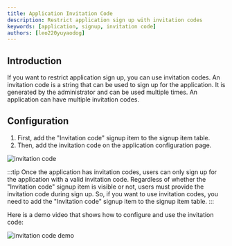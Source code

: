 ```yaml
---
title: Application Invitation Code
description: Restrict application sign up with invitation codes
keywords: [application, signup, invitation code]
authors: [leo220yuyaodog]
---
```


## Introduction

If you want to restrict application sign up, you can use invitation codes. An invitation code is a string that can be
used to sign up for the application. It is generated by the administrator and can be used multiple times. An application
can have multiple invitation codes.

## Configuration

1. First, add the "Invitation code" signup item to the signup item table.
2. Then, add the invitation code on the application configuration page.

![invitation code](/img/application/invitation-code/invitation_code_config.png)

:::tip
Once the application has invitation codes, users can only sign up for the application with a valid invitation code. Regardless of whether the "Invitation code" signup item is visible or not, users must provide the invitation code during sign up. So, if you want to use invitation codes, you need to add the "Invitation code" signup item to the signup item table.
:::

Here is a demo video that shows how to configure and use the invitation code:

![invitation code demo](/img/application/invitation-code/invitation_demo.gif)
